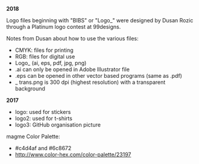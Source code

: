 **2018**

Logo files beginning with "BIBS" or "Logo_" were designed by Dusan Rozic through a Platinum logo contest at 99designs.

Notes from Dusan about how to use the various files:
- CMYK: files for printing 
- RGB: files for digital use
- Logo_ (ai, eps, pdf, jpg, png)
- .ai can only be opened in Adobe Illustrator file
- .eps can be opened in other vector based programs (same as .pdf)
- _ trans.png is 300 dpi (highest resolution) with a transparent background

**2017**

- logo: used for stickers
- logo2: used for t-shirts
- logo3: GitHub organisation picture

magme Color Palette:
- #c4d4af and #6c8672
- http://www.color-hex.com/color-palette/23197
